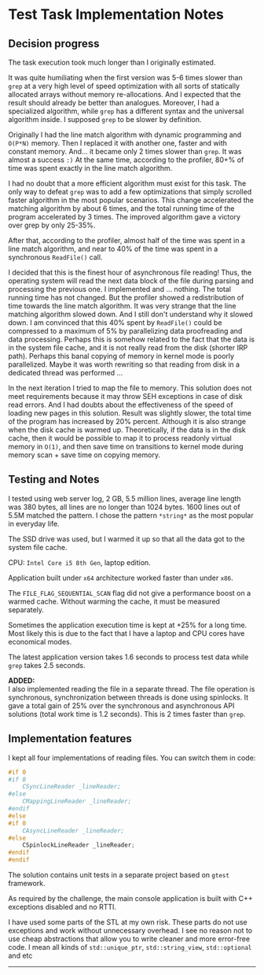 # Test Task Implementation Notes

## Decision progress

The task execution took much longer than I originally estimated.

It was quite humiliating when the first version was 5-6 times slower than `grep`
at a very high level of speed optimization with all sorts of statically allocated arrays without memory re-allocations.
And I expected that the result should already be better than analogues. Moreover, I had a specialized algorithm,
while `grep` has a different syntax and the universal algorithm inside. I supposed `grep` to be slower by definition.

Originally I had the line match algorithm with dynamic programming and `O(P*N)` memory.
Then I replaced it with another one, faster and with constant memory.
And... it became only 2 times slower than `grep`. It was almost a success `:)`
At the same time, according to the profiler, 80+% of time was spent exactly in the line match algorithm.

I had no doubt that a more efficient algorithm must exist for this task.
The only way to defeat `grep` was to add a few optimizations that simply scrolled faster
algorithm in the most popular scenarios. This change accelerated the matching algorithm by about 6 times,
and the total running time of the program accelerated by 3 times.
The improved algorithm gave a victory over grep by only 25-35%.

After that, according to the profiler, almost half of the time was spent
in a line match algorithm, and near to 40% of the time was spent in a synchronous `ReadFile()` call.

I decided that this is the finest hour of asynchronous file reading!
Thus, the operating system will read the next data block of the file during parsing and processing the previous one.
I implemented and ... nothing. The total running time has not changed.
But the profiler showed a redistribution of time towards the line match algorithm.
It was very strange that the line matching algorithm slowed down. And I still don't understand why it slowed down.
I am convinced that this 40% spent by `ReadFile()` could be compressed to a maximum of 5%
by parallelizing data proofreading and data processing.
Perhaps this is somehow related to the fact that the data is in the system file cache,
and it is not really read from the disk (shorter IRP path).
Perhaps this banal copying of memory in kernel mode is poorly parallelized.
Maybe it was worth rewriting so that reading from disk in a dedicated thread was performed ...

In the next iteration I tried to map the file to memory.
This solution does not meet requirements because it may throw SEH exceptions in case of disk read errors.
And I had doubts about the effectiveness of the speed of loading new pages in this solution.
Result was slightly slower, the total time of the program has increased by 20% percent.
Although it is also strange when the disk cache is warmed up.
Theoretically, if the data is in the disk cache, then it would be possible to map it
to process readonly virtual memory in `O(1)`,
and then save time on transitions to kernel mode during memory scan + save time on copying memory.

## Testing and Notes

I tested using web server log, 2 GB, 5.5 million lines,
average line length was 380 bytes, all lines are no longer than 1024 bytes.
1600 lines out of 5.5M matched the pattern. I chose the pattern `*string*` as the most popular in everyday life.

The SSD drive was used, but I warmed it up so that all the data got to the system file cache.

CPU: `Intel Core i5 8th Gen`, laptop edition.

Application built under `x64` architecture worked faster than under `x86`.

The `FILE_FLAG_SEQUENTIAL_SCAN` flag did not give a performance boost on a warmed cache.
Without warming the cache, it must be measured separately.

Sometimes the application execution time is kept at +25% for a long time.
Most likely this is due to the fact that I have a laptop and CPU cores have economical modes.

The latest application version takes 1.6 seconds to process test data while `grep` takes 2.5 seconds.

**ADDED:**  
I also implemented reading the file in a separate thread. The file operation is synchronous,
synchronization between threads is done using spinlocks.
It gave a total gain of 25% over the synchronous and asynchronous API solutions (total work time is 1.2 seconds).
This is 2 times faster than `grep`.

## Implementation features

I kept all four implementations of reading files. You can switch them in code:

```cpp
#if 0
#if 0
    CSyncLineReader _lineReader;
#else
    CMappingLineReader _lineReader;
#endif
#else
#if 0
    CAsyncLineReader _lineReader;
#else
    CSpinlockLineReader _lineReader;
#endif
#endif
```

The solution contains unit tests in a separate project based on `gtest` framework.

As required by the challenge, the main console application is built with C++ exceptions disabled and no RTTI.

I have used some parts of the STL at my own risk.
These parts do not use exceptions and work without unnecessary overhead.
I see no reason not to use cheap abstractions that allow you to write cleaner and more error-free code.
I mean all kinds of `std::unique_ptr`, `std::string_view`, `std::optional` and etc

---

